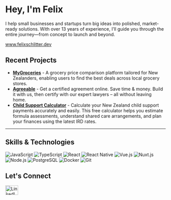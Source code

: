 <h1>Hey, I'm Felix</h1>

<p>I help small businesses and startups turn big ideas into polished, market-ready solutions. With over 13 years of experience, I'll guide you through the entire journey—from concept to launch and beyond.</p>

<p><a href="https://www.felixschlitter.dev">www.felixschlitter.dev</a></p>

<h2>Recent Projects</h2>

* **[MyGroceries](https://www.mygroceries.nz)** - A grocery price comparison platform tailored for New Zealanders, enabling users to find the best deals across local grocery stores.
* **[Agreeable](https://agreeable.co.nz)** - Get a certified agreement online.  Save time & money.  Build it with us, then certify with our expert lawyers – all without leaving home.
* **[Child Support Calculator](https://www.childsupportcalculator.nz)** - Calculate your New Zealand child support payments accurately and easily. This free calculator helps you estimate formula assessments, understand shared care arrangements, and plan your finances using the latest IRD rates.

---

<h2>Skills & Technologies</h2>

<p>
  <img src="https://img.shields.io/badge/JavaScript-F7DF1E?style=for-the-badge&logo=javascript&logoColor=black" alt="JavaScript" />
  <img src="https://img.shields.io/badge/TypeScript-3178C6?style=for-the-badge&logo=typescript&logoColor=white" alt="TypeScript" />
  <img src="https://img.shields.io/badge/React-61DAFB?style=for-the-badge&logo=react&logoColor=black" alt="React" />
  <img src="https://img.shields.io/badge/React_Native-61DAFB?style=for-the-badge&logo=react&logoColor=black" alt="React Native" />
  <img src="https://img.shields.io/badge/Vue.js-4FC08D?style=for-the-badge&logo=vue.js&logoColor=white" alt="Vue.js" />
  <img src="https://img.shields.io/badge/Nuxt.js-00DC82?style=for-the-badge&logo=nuxt.js&logoColor=white" alt="Nuxt.js" />
  <img src="https://img.shields.io/badge/Node.js-339933?style=for-the-badge&logo=node.js&logoColor=white" alt="Node.js" />
  <img src="https://img.shields.io/badge/PostgreSQL-4169E1?style=for-the-badge&logo=postgresql&logoColor=white" alt="PostgreSQL" />
  <img src="https://img.shields.io/badge/Docker-2496ED?style=for-the-badge&logo=docker&logoColor=white" alt="Docker" />
  <img src="https://img.shields.io/badge/Git-F05032?style=for-the-badge&logo=git&logoColor=white" alt="Git" />
</p>

<h2>Let's Connect</h2>

<p>
  <a href="https://linkedin.com/in/felixschlitter" target="blank">
    <img align="center" src="https://raw.githubusercontent.com/rahuldkjain/github-profile-readme-generator/master/src/images/icons/Social/linked-in-alt.svg" alt="LinkedIn" height="30" width="40" />
  </a>
</p>
